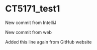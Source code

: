 # CT5171_test1

New commit from IntelliJ

New commit from web

Added this line again from GitHub website
